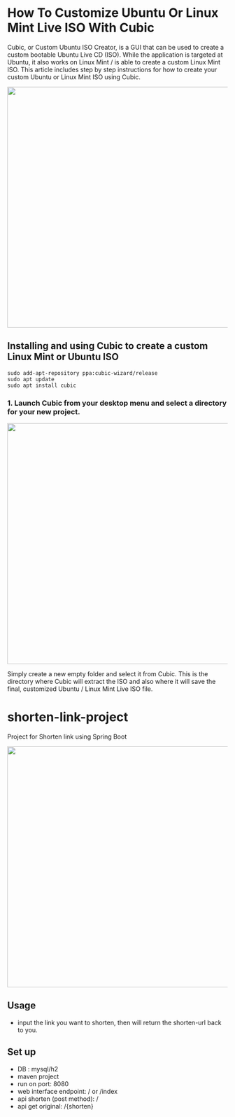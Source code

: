 # How To Customize Ubuntu Or Linux Mint Live ISO With Cubic

Cubic, or Custom Ubuntu ISO Creator, is a GUI that can be used to create a custom bootable Ubuntu Live CD (ISO). While the application is targeted at Ubuntu, it also works on Linux Mint / is able to create a custom Linux Mint ISO. This article includes step by step instructions for how to create your custom Ubuntu or Linux Mint ISO using Cubic.

<img src="https://i.imgur.com/HkMpX0w.jpg" width="550"/>

## Installing and using Cubic to create a custom Linux Mint or Ubuntu ISO

```
sudo add-apt-repository ppa:cubic-wizard/release
sudo apt update
sudo apt install cubic
```

### 1. Launch Cubic from your desktop menu and select a directory for your new project.

<img src="https://i.imgur.com/uvgoGyp.png" width="550"/>

Simply create a new empty folder and select it from Cubic. This is the directory where Cubic will extract the ISO and also where it will save the final, customized Ubuntu / Linux Mint Live ISO file.


















# shorten-link-project
Project for Shorten link using Spring Boot

<img src="https://i.imgur.com/NxKXkBA.png" width="550"/>


## Usage

- input the link you want to shorten, then will return the shorten-url back to you.


## Set up

- DB : mysql/h2
- maven project
- run on port: 8080
- web interface endpoint: / or /index
- api shorten (post method): /
- api get original: /{shorten}
